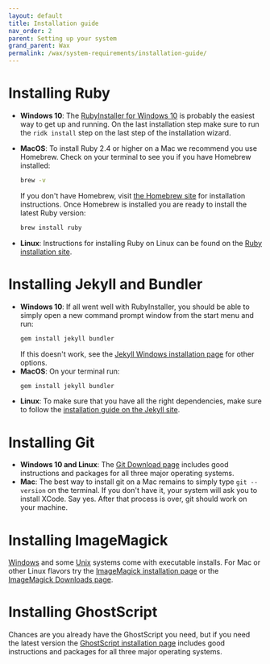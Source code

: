 ```yaml
---
layout: default
title: Installation guide
nav_order: 2
parent: Setting up your system
grand_parent: Wax
permalink: /wax/system-requirements/installation-guide/
---
```




# Installing Ruby

- **Windows 10**: The [RubyInstaller for Windows 10](https://rubyinstaller.org/) is probably the easiest way to get up and running. On the last installation step make sure to run the `ridk install` step on the last step of the installation wizard.
- **MacOS**: To install Ruby 2.4 or higher on a Mac we recommend you use Homebrew. Check on your terminal to see you if you have Homebrew installed:
    ```sh
    brew -v
    ```

    If you don't have Homebrew, visit [the Homebrew site](https://brew.sh/) for installation instructions. Once Homebrew is installed you are ready to install the latest Ruby version:

    ```sh
    brew install ruby
    ```

- **Linux**: Instructions for installing Ruby on Linux can be found on the [Ruby installation site](https://www.ruby-lang.org/en/documentation/installation/).

# Installing Jekyll and Bundler

- **Windows 10**: If all went well with RubyInstaller, you should be able to simply open a new command prompt window from the start menu and run: 
    ```sh
    gem install jekyll bundler
    ```
    If this doesn't work, see the [Jekyll Windows installation page](https://jekyllrb.com/docs/installation/windows/) for other options.
- **MacOS**: On your terminal run:
    ```sh
    gem install jekyll bundler
    ```
- **Linux**: To make sure that you have all the right dependencies, make sure to follow the [installation guide on the Jekyll site](https://jekyllrb.com/docs/installation/ubuntu/).

# Installing Git

- **Windows 10 and Linux**: The [Git Download page](https://git-scm.com/downloads) includes good instructions and packages for all three major operating systems.
- **Mac**: The best way to install git on a Mac remains to simply type `git --version` on the terminal. If you don't have it, your system will ask you to install XCode. Say yes. After that process is over, git should work on your machine.

# Installing ImageMagick

[Windows](https://imagemagick.org/script/download.php#windows) and some [Unix](https://imagemagick.org/script/download.php#unix) systems come with executable installs. For Mac or other Linux flavors try the [ImageMagick installation page](http://www.besavvy.com/documentation/4-5/Editor/031350_installimgk.htm) or the [ImageMagick Downloads page](https://imagemagick.org/script/download.php).


# Installing GhostScript

Chances are you already have the GhostScript you need, but if you need the latest version the [GhostScript installation page](https://docs.alfresco.com/5.0/tasks/Ghostscript-install.html) includes good instructions and packages for all three major operating systems.
